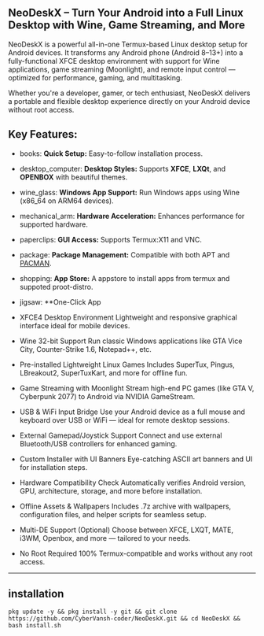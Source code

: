 ## NeoDeskX – Turn Your Android into a Full Linux Desktop with Wine, Game Streaming, and More

NeoDeskX is a powerful all-in-one Termux-based Linux desktop setup for Android devices. It transforms any Android phone (Android 8–13+) into a fully-functional XFCE desktop environment with support for Wine applications, game streaming (Moonlight), and remote input control — optimized for performance, gaming, and multitasking.

Whether you're a developer, gamer, or tech enthusiast, NeoDeskX delivers a portable and flexible desktop experience directly on your Android device without root access.

## Key Features:

- books: **Quick Setup:** Easy-to-follow installation process.
- desktop_computer: **Desktop Styles:** Supports **XFCE**, **LXQt**, and **OPENBOX** with beautiful themes.
- wine_glass: **Windows App Support:** Run Windows apps using Wine (x86_64 on ARM64 devices).
- mechanical_arm: **Hardware Acceleration:** Enhances performance for supported hardware.
- paperclips: **GUI Access:** Supports Termux:X11 and VNC.
- package: **Package Management:** Compatible with both APT and [PACMAN](https://youtu.be/ditNvG5Nxj0).
- shopping: **App Store:** A appstore to install apps from termux and suppoted proot-distro.
- jigsaw: **One-Click App

- XFCE4 Desktop Environment
Lightweight and responsive graphical interface ideal for mobile devices.

- Wine 32-bit Support
Run classic Windows applications like GTA Vice City, Counter-Strike 1.6, Notepad++, etc.

- Pre-installed Lightweight Linux Games
Includes SuperTux, Pingus, LBreakout2, SuperTuxKart, and more for offline fun.

- Game Streaming with Moonlight
Stream high-end PC games (like GTA V, Cyberpunk 2077) to Android via NVIDIA GameStream.

- USB & WiFi Input Bridge
Use your Android device as a full mouse and keyboard over USB or WiFi — ideal for remote desktop sessions.

- External Gamepad/Joystick Support
Connect and use external Bluetooth/USB controllers for enhanced gaming.

- Custom Installer with UI Banners
Eye-catching ASCII art banners and UI for installation steps.

- Hardware Compatibility Check
Automatically verifies Android version, GPU, architecture, storage, and more before installation.

- Offline Assets & Wallpapers
Includes .7z archive with wallpapers, configuration files, and helper scripts for seamless setup.

- Multi-DE Support (Optional)
Choose between XFCE, LXQT, MATE, i3WM, Openbox, and more — tailored to your needs.

- No Root Required
100% Termux-compatible and works without any root access.

--- 

## installation 
```
pkg update -y && pkg install -y git && git clone https://github.com/CyberVansh-coder/NeoDeskX.git && cd NeoDeskX && bash install.sh
```
